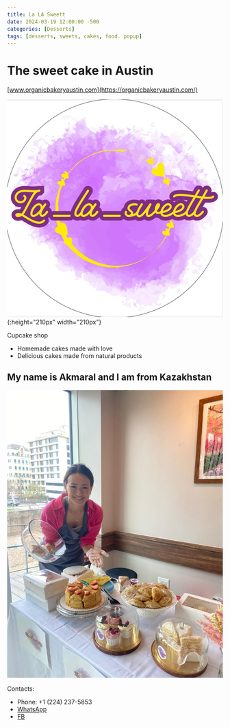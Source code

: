 ```yaml
---
title: La LA Sweett
date: 2024-03-19 12:00:00 -500
categories: [Desserts]
tags: [desserts, sweets, cakes, food. popup]
---
```


# The sweet cake in Austin

[www.organicbakeryaustin.com](https://organicbakeryaustin.com/)


![img-description](/images/lalasweett.jpg){:height="210px" width="210px"}


Cupcake shop
* Homemade cakes made with love
* Delicious cakes made from natural products


## My name is Akmaral and I am from Kazakhstan

![img-description](/images/lalaswett1.jpg)


Contacts:
* Phone: +1 (224) 237-5853
* [WhatsApp](https://api.whatsapp.com/send?phone=12242375853)
* [FB](https://www.instagram.com/la_la_sweett/)